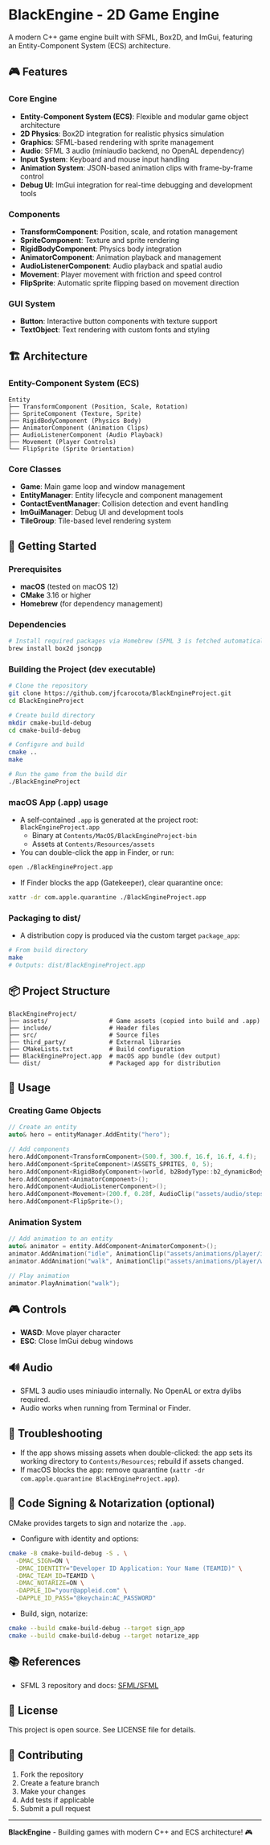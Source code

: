 # BlackEngine - 2D Game Engine

A modern C++ game engine built with SFML, Box2D, and ImGui, featuring an Entity-Component System (ECS) architecture.

## 🎮 Features

### Core Engine
- **Entity-Component System (ECS)**: Flexible and modular game object architecture
- **2D Physics**: Box2D integration for realistic physics simulation
- **Graphics**: SFML-based rendering with sprite management
- **Audio**: SFML 3 audio (miniaudio backend, no OpenAL dependency)
- **Input System**: Keyboard and mouse input handling
- **Animation System**: JSON-based animation clips with frame-by-frame control
- **Debug UI**: ImGui integration for real-time debugging and development tools

### Components
- **TransformComponent**: Position, scale, and rotation management
- **SpriteComponent**: Texture and sprite rendering
- **RigidBodyComponent**: Physics body integration
- **AnimatorComponent**: Animation playback and management
- **AudioListenerComponent**: Audio playback and spatial audio
- **Movement**: Player movement with friction and speed control
- **FlipSprite**: Automatic sprite flipping based on movement direction

### GUI System
- **Button**: Interactive button components with texture support
- **TextObject**: Text rendering with custom fonts and styling

## 🏗️ Architecture

### Entity-Component System (ECS)
```
Entity
├── TransformComponent (Position, Scale, Rotation)
├── SpriteComponent (Texture, Sprite)
├── RigidBodyComponent (Physics Body)
├── AnimatorComponent (Animation Clips)
├── AudioListenerComponent (Audio Playback)
├── Movement (Player Controls)
└── FlipSprite (Sprite Orientation)
```

### Core Classes
- **Game**: Main game loop and window management
- **EntityManager**: Entity lifecycle and component management
- **ContactEventManager**: Collision detection and event handling
- **ImGuiManager**: Debug UI and development tools
- **TileGroup**: Tile-based level rendering system

## 🚀 Getting Started

### Prerequisites
- **macOS** (tested on macOS 12)
- **CMake** 3.16 or higher
- **Homebrew** (for dependency management)

### Dependencies
```bash
# Install required packages via Homebrew (SFML 3 is fetched automatically)
brew install box2d jsoncpp
```

### Building the Project (dev executable)
```bash
# Clone the repository
git clone https://github.com/jfcarocota/BlackEngineProject.git
cd BlackEngineProject

# Create build directory
mkdir cmake-build-debug
cd cmake-build-debug

# Configure and build
cmake ..
make

# Run the game from the build dir
./BlackEngineProject
```

### macOS App (.app) usage
- A self-contained `.app` is generated at the project root: `BlackEngineProject.app`
  - Binary at `Contents/MacOS/BlackEngineProject-bin`
  - Assets at `Contents/Resources/assets`
- You can double-click the app in Finder, or run:
```bash
open ./BlackEngineProject.app
```
- If Finder blocks the app (Gatekeeper), clear quarantine once:
```bash
xattr -dr com.apple.quarantine ./BlackEngineProject.app
```

### Packaging to dist/
- A distribution copy is produced via the custom target `package_app`:
```bash
# From build directory
make
# Outputs: dist/BlackEngineProject.app
```

## 📦 Project Structure
```
BlackEngineProject/
├── assets/                 # Game assets (copied into build and .app)
├── include/                # Header files
├── src/                    # Source files
├── third_party/            # External libraries
├── CMakeLists.txt          # Build configuration
├── BlackEngineProject.app  # macOS app bundle (dev output)
└── dist/                   # Packaged app for distribution
```

## 🎯 Usage

### Creating Game Objects
```cpp
// Create an entity
auto& hero = entityManager.AddEntity("hero");

// Add components
hero.AddComponent<TransformComponent>(500.f, 300.f, 16.f, 16.f, 4.f);
hero.AddComponent<SpriteComponent>(ASSETS_SPRITES, 0, 5);
hero.AddComponent<RigidBodyComponent>(world, b2BodyType::b2_dynamicBody, 1, 0, 0, 0.f, true, &hero);
hero.AddComponent<AnimatorComponent>();
hero.AddComponent<AudioListenerComponent>();
hero.AddComponent<Movement>(200.f, 0.28f, AudioClip("assets/audio/steps.ogg"));
hero.AddComponent<FlipSprite>();
```

### Animation System
```cpp
// Add animation to an entity
auto& animator = entity.AddComponent<AnimatorComponent>();
animator.AddAnimation("idle", AnimationClip("assets/animations/player/idle.json"));
animator.AddAnimation("walk", AnimationClip("assets/animations/player/walk.json"));

// Play animation
animator.PlayAnimation("walk");
```

## 🎮 Controls
- **WASD**: Move player character
- **ESC**: Close ImGui debug windows

## 🔊 Audio
- SFML 3 audio uses miniaudio internally. No OpenAL or extra dylibs required.
- Audio works when running from Terminal or Finder.

## 🧰 Troubleshooting
- If the app shows missing assets when double-clicked: the app sets its working directory to `Contents/Resources`; rebuild if assets changed.
- If macOS blocks the app: remove quarantine (`xattr -dr com.apple.quarantine BlackEngineProject.app`).

## 🔐 Code Signing & Notarization (optional)
CMake provides targets to sign and notarize the `.app`.

- Configure with identity and options:
```bash
cmake -B cmake-build-debug -S . \
  -DMAC_SIGN=ON \
  -DMAC_IDENTITY="Developer ID Application: Your Name (TEAMID)" \
  -DMAC_TEAM_ID=TEAMID \
  -DMAC_NOTARIZE=ON \
  -DAPPLE_ID="your@appleid.com" \
  -DAPPLE_ID_PASS="@keychain:AC_PASSWORD"
```
- Build, sign, notarize:
```bash
cmake --build cmake-build-debug --target sign_app
cmake --build cmake-build-debug --target notarize_app
```

## 📚 References
- SFML 3 repository and docs: [SFML/SFML](https://github.com/SFML/SFML)

## 📝 License
This project is open source. See LICENSE file for details.

## 🤝 Contributing
1. Fork the repository
2. Create a feature branch
3. Make your changes
4. Add tests if applicable
5. Submit a pull request

---

**BlackEngine** - Building games with modern C++ and ECS architecture! 🎮
